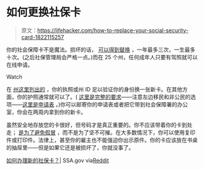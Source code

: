 # 如何更换社保卡

> 原文：<https://lifehacker.com/how-to-replace-your-social-security-card-1822115257>

你的社会保障卡不是魔法。损坏的话， [可以得到替换](https://www.ssa.gov/OP_Home/cfr20/422/422-0103.htm) ，一年最多三次，一生最多十次。(之后社保管理局会严格一点。)而在 25 个州，任何成年人只要有驾照就可以在线申请。

Watch

在 [州这里列出的](https://www.ssa.gov/ssnumber/#issnrc) ，你的执照或州 ID 足以验证你的身份换一张新卡。在其他方面，你的护照通常就可以了。( [这里是完整的要求](https://www.ssa.gov/ssnumber/ss5doc.htm)——注意左边移民和非公民的选项——[这里是申请表](https://www.ssa.gov/forms/ss-5.pdf) 。)你可以邮寄你的申请表或者把它带到社会保障署的办公室，你会在两周内拿到你的新卡。

虽然安全地存放您的卡很好，但号码才是真正重要的。你不应该带着你的卡到处走； [是为了避免假冒](https://www.ssa.gov/history/reports/ssnreportc3.html) ，而不是为了坚不可摧。在大多数情况下，你可以使用复印件或打印件。法律上，甚至你的雇主也不能强迫你出示原件。你的卡应该放在书桌的抽屉里——但是如果它还是被损坏了，你就没事了。

[如何办理新的社保卡？](https://faq.ssa.gov/ics/support/kbanswer.asp?QuestionID=3755)| SSA.gov via[Reddit](https://www.reddit.com/r/YouShouldKnow/comments/7qo5xa/ysk_you_can_replace_your_social_security_number/)